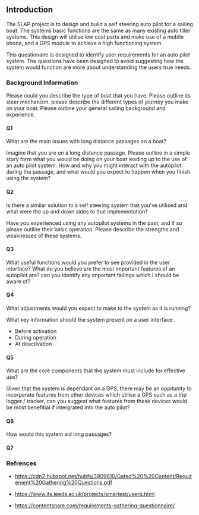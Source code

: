 ## Introduction
The SLAP project is to design and build a self steering auto pilot for a sailing boat. The systems basic functions are the same as many existing auto tiller systems. This design will utilise low cost parts and make use of a mobile phone, and a GPS module to achieve a high functioning system.

This questionaire is designed to identify user requirements for an auto pilot system. The questions have been designed to avoid suggesting how the system would function are more about understanding the users true needs.


### Background Information

Please could you describe the type of boat that you have. Please outline its steer mechanism. please describe the different types of journey you make on your boat. Please outline your general sailing background and experience.


#### Q1
What are the main issues with long distance passages on a boat?

Imagine that you are on a long distance passage. Please outline in a simple story form what you would be doing on your boat leading up to the use of an auto pilot system. How and why you might interact with the autopilot during tha passage, and what would you expect to happen when you finish using the system?

#### Q2
Is there a similar solution to a self steering system that you've utilised and what were the up and down sides to that implementation?

Have you experienced using any autopilot systems in the past, and if so please outline their basic operation. Please describe the strengths and weaknesses of these systems.

#### Q3
What useful functions would you prefer to see provided in the user interface?
What do you believe are the most important features of an autopilot are? can you identify any important failings which I should be aware of? 

#### Q4
What adjustments would you expect to make to the system as it is running?

What key information should the system present on a user interface:
- Before activation
- During operation
- At deactivation

#### Q5
What are the core components that the system must include for effective use?

Given that the system is dependant on a GPS, there may be an oppitunity to incorperate features from other devices which utilise a GPS such as a trip logger / tracker, can you suggest what features from these devices would be most benefitial if intergrated into the auto pilot?

#### Q6
How would this system aid long passages?



#### Q7


### Refrences
- https://cdn2.hubspot.net/hubfs/3909610/Gated%20%20Content/Requirement%20Gathering%20Questions.pdf

- https://www.its.leeds.ac.uk/projects/smartest/userq.html

- https://contentsnare.com/requirements-gathering-questionnaire/